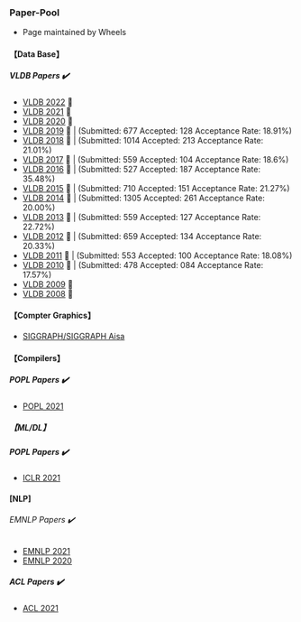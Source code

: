 ### Paper-Pool

* Page maintained by Wheels


#### 【Data Base】

#####  VLDB Papers :heavy_check_mark:


  * [VLDB 2022](http://vldb.org/pvldb/volumes/15)  	:tada:
  * [VLDB 2021](https://www.aminer.cn/conf/611e57c792c7f9be2121cf6e) 	:tada:
  * [VLDB 2020](http://vldb.org/pvldb/volumes/13) :tada:
  * [VLDB 2019](http://vldb.org/pvldb/volumes/12) :tada:    |  (Submitted:  677     Accepted:   128    Acceptance Rate:  18.91%)
  * [VLDB 2018](http://vldb.org/pvldb/volumes/11) :tada:    |  (Submitted:  1014    Accepted:   213    Acceptance Rate:  21.01%)
  * [VLDB 2017](http://vldb.org/pvldb/volumes/10) :tada:    |  (Submitted:  559     Accepted:   104    Acceptance Rate:  18.6%)
  * [VLDB 2016](http://vldb.org/pvldb/volumes/9) :tada:     |  (Submitted:  527     Accepted:   187    Acceptance Rate:  35.48%)
  * [VLDB 2015](http://vldb.org/pvldb/volumes/8) :tada:     |  (Submitted:  710     Accepted:   151    Acceptance Rate:  21.27%)
  * [VLDB 2014](http://vldb.org/pvldb/volumes/7) :tada:     |  (Submitted:  1305    Accepted:   261    Acceptance Rate:  20.00%)
  * [VLDB 2013](http://vldb.org/pvldb/volumes/6) :tada:     |  (Submitted:  559     Accepted:   127    Acceptance Rate:  22.72%)
  * [VLDB 2012](http://vldb.org/pvldb/volumes/5) :tada:     |  (Submitted:  659     Accepted:   134    Acceptance Rate:  20.33%)
  * [VLDB 2011](http://vldb.org/pvldb/volumes/4) :tada:     |  (Submitted:  553     Accepted:   100    Acceptance Rate:  18.08%)
  * [VLDB 2010](http://vldb.org/pvldb/volumes/3) :tada:     |  (Submitted:  478     Accepted:   084    Acceptance Rate:  17.57%)
  * [VLDB 2009](http://vldb.org/pvldb/volumes/2)	:tada:
  * [VLDB 2008](http://vldb.org/pvldb/volumes/1) :tada:

#### 【Compter Graphics】

* [SIGGRAPH/SIGGRAPH Aisa](http://kesen.realtimerendering.com/)


#### 【Compilers】

#####  POPL Papers :heavy_check_mark:

* [POPL 2021](https://www.aminer.cn/conf/611d03d992c7f9be21d5f64e)

##### 【ML/DL】

#####  POPL Papers :heavy_check_mark:

* [ICLR 2021](https://www.aminer.cn/conf/5fbf0f4b92c7f9be218c9605)


#### [NLP]

###### EMNLP Papers ✔️

* [EMNLP 2021](https://www.aminer.cn/conf/613f4cae92c7f9be2110f43e)
* [EMNLP 2020](https://www.aminer.cn/conf/5f5f30e292c7f9be21d4cef7)

##### ACL Papers ✔️

* [ACL 2021](https://www.aminer.cn/conf/6094ee6e92c7f9be21824fd3)






  
  
  
  
  
  
  
  
  
  

